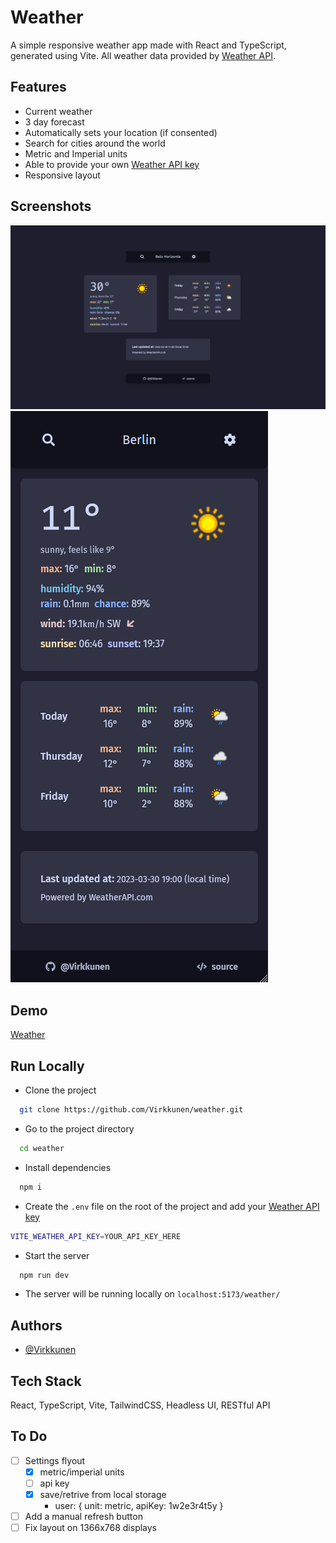 
# Weather

A simple responsive weather app made with React and TypeScript, generated using Vite.
All weather data provided by [Weather API](https://www.weatherapi.com).


## Features

- Current weather
- 3 day forecast
- Automatically sets your location (if consented)
- Search for cities around the world
- Metric and Imperial units
- Able to provide your own [Weather API key](https://www.weatherapi.com)
- Responsive layout


## Screenshots

![desktop](./assets/desktop.png)
![mobile](./assets/mobile.png)


## Demo

[Weather](https://vrkknn.net/weather)


## Run Locally

- Clone the project

```bash
  git clone https://github.com/Virkkunen/weather.git
```

- Go to the project directory

```bash
  cd weather
```

- Install dependencies

```bash
  npm i
```

- Create the `.env` file on the root of the project and add your [Weather API key](https://www.weatherapi.com)
```bash
VITE_WEATHER_API_KEY=YOUR_API_KEY_HERE
```

- Start the server

```bash
  npm run dev
```

- The server will be running locally on `localhost:5173/weather/`



## Authors

- [@Virkkunen](https://www.github.com/Virkkunen)


## Tech Stack

React, TypeScript, Vite, TailwindCSS, Headless UI, RESTful API


## To Do
- [ ] Settings flyout
  - [x] metric/imperial units
  - [ ] api key
  - [x] save/retrive from local storage
    - user: { unit: metric, apiKey: 1w2e3r4t5y }
- [ ] Add a manual refresh button
- [ ] Fix layout on 1366x768 displays

